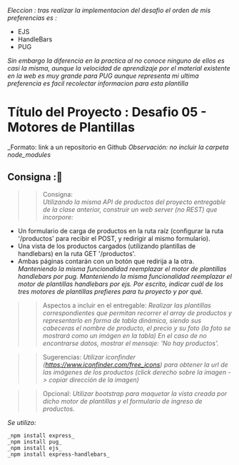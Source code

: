 _Eleccion : tras realizar la implementacion del desafio el orden de mis preferencias es  :_
* EJS
* HandleBars
* PUG

_Sin embargo la diferencia en la practica al no conoce ninguno de ellos es casi la misma, aunque la velocidad de aprendizaje por el material existente en la web es muy grande para PUG aunque representa mi ultima preferencia es facil recolectar informacion para esta plantilla_

# Título del Proyecto : Desafio 05 - Motores de Plantillas
_Formato: link a un repositorio en Github 
_Observación: no incluir la carpeta node_modules_

## Consigna :🚀
>> Consigna:  
_Utilizando la misma API de productos del proyecto entregable de la clase anterior, construir un web server (no REST) que incorpore:_
* Un formulario de carga de productos en la ruta raíz (configurar la ruta '/productos' para recibir el POST, y redirigir al mismo formulario).
* Una vista de los productos cargados (utilizando plantillas de handlebars) en la ruta GET '/productos'.
* Ambas páginas contarán con un botón que redirija a la otra.
_Manteniendo la misma funcionalidad reemplazar el motor de plantillas handlebars por pug._
_Manteniendo la misma funcionalidad reemplazar el motor de plantillas handlebars por ejs._
_Por escrito, indicar cuál de los tres motores de plantillas prefieres para tu proyecto y por qué._

>> Aspectos a incluir en el entregable:
_Realizar las plantillas correspondientes que permitan recorrer el array de productos y representarlo en forma de tabla dinámica, siendo sus cabeceras el nombre de producto, el precio y su foto (la foto se mostrará como un imágen en la tabla)_
_En el caso de no encontrarse datos, mostrar el mensaje: 'No hay productos'._

>> Sugerencias:
_Utilizar iconfinder (https://www.iconfinder.com/free_icons) para obtener la url de las imágenes de los productos (click derecho sobre la imagen -> copiar dirección de la imagen)_

>> Opcional:
_Utilizar bootstrap para maquetar la vista creada por dicho motor de plantillas y el formulario de ingreso de productos._

_Se utilizo:_
```
_npm install express_
_npm install pug_
_npm install ejs_
_npm install express-handlebars_
```